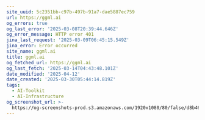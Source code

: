 ```yaml
---
site_uuid: 5c2351bb-c97b-497b-91a7-dae5887ec759
url: https://ggml.ai
og_errors: true
og_last_error: '2025-03-08T20:39:44.646Z'
og_error_message: HTTP error 401
jina_last_request: '2025-03-09T06:45:15.549Z'
jina_error: Error occurred
site_name: ggml.ai
title: ggml.ai
og_fetched_url: https://ggml.ai
og_last_fetch: '2025-03-14T04:43:48.101Z'
date_modified: '2025-04-12'
date_created: '2025-03-30T05:44:14.819Z'
tags:
  - AI-Toolkit
  - AI-Infrastructure
og_screenshot_url: >-
  https://og-screenshots-prod.s3.amazonaws.com/1920x1080/80/false/d8b464c635a8d10443168325bc9a923ceb10eb7535fd8ed47fa09dcffb134406.jpeg
---
```



























































